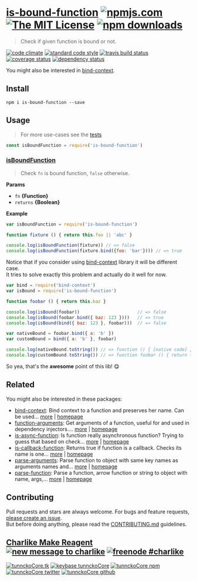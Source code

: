 # [is-bound-function][author-www-url] [![npmjs.com][npmjs-img]][npmjs-url] [![The MIT License][license-img]][license-url] [![npm downloads][downloads-img]][downloads-url] 

> Check if given function is bound or not.

[![code climate][codeclimate-img]][codeclimate-url] [![standard code style][standard-img]][standard-url] [![travis build status][travis-img]][travis-url] [![coverage status][coveralls-img]][coveralls-url] [![dependency status][david-img]][david-url]

You might also be interested in [bind-context][].

## Install
```
npm i is-bound-function --save
```

## Usage
> For more use-cases see the [tests](./test.js)

```js
const isBoundFunction = require('is-bound-function')
```

### [isBoundFunction](index.js#L29)
> Check `fn` is bound function, `false` otherwise.

**Params**

* `fn` **{Function}**    
* `returns` **{Boolean}**  

**Example**

```js
var isBoundFunction = require('is-bound-function')

function fixture () { return this.foo || 'abc' }

console.log(isBoundFunction(fixture)) // => false
console.log(isBoundFunction(fixture.bind({foo: 'bar'}))) // => true
```

Notice that if you consider using [bind-context][] library it will be different case.  
It tries to solve exactly this problem and actually do it well for now.

```js
var bind = require('bind-context')
var isBound = require('is-bound-function')

function foobar () { return this.baz }

console.log(isBound(foobar))                      // => false
console.log(isBound(foobar.bind({ baz: 123 })))   // => true
console.log(isBound(bind({ baz: 123 }, foobar)))  // => false

var nativeBound = foobar.bind({ a: 'b' })
var customBound = bind({ a: 'b' }, foobar)

console.log(nativeBound.toString()) // => function () { [native code] }
console.log(customBound.toString()) // => function foobar () { return this.baz }
```

So yea, that's the **awesome** point of this lib! :yum:

## Related
You might also be interested in these packages:

* [bind-context](https://www.npmjs.com/package/bind-context): Bind context to a function and preserves her name. Can be used… [more](https://www.npmjs.com/package/bind-context) | [homepage](https://github.com/tunnckocore/bind-context)
* [function-arguments](https://www.npmjs.com/package/function-arguments): Get arguments of a function, useful for and used in dependency injectors.… [more](https://www.npmjs.com/package/function-arguments) | [homepage](https://github.com/tunnckocore/function-arguments)
* [is-async-function](https://www.npmjs.com/package/is-async-function): Is function really asynchronous function? Trying to guess that based on check… [more](https://www.npmjs.com/package/is-async-function) | [homepage](https://github.com/tunnckocore/is-async-function)
* [is-callback-function](https://www.npmjs.com/package/is-callback-function): Returns true if function is a callback. Checks its name is one… [more](https://www.npmjs.com/package/is-callback-function) | [homepage](https://github.com/tunnckocore/is-callback-function)
* [parse-arguments](https://www.npmjs.com/package/parse-arguments): Parse function to object with same key names as arguments names and… [more](https://www.npmjs.com/package/parse-arguments) | [homepage](https://github.com/tunnckocore/parse-arguments)
* [parse-function](https://www.npmjs.com/package/parse-function): Parse a function, arrow function or string to object with name, args,… [more](https://www.npmjs.com/package/parse-function) | [homepage](https://github.com/tunnckocore/parse-function)

## Contributing
Pull requests and stars are always welcome. For bugs and feature requests, [please create an issue](https://github.com/tunnckoCore/is-bound-function/issues/new).  
But before doing anything, please read the [CONTRIBUTING.md](./CONTRIBUTING.md) guidelines.

## [Charlike Make Reagent](http://j.mp/1stW47C) [![new message to charlike][new-message-img]][new-message-url] [![freenode #charlike][freenode-img]][freenode-url]

[![tunnckoCore.tk][author-www-img]][author-www-url] [![keybase tunnckoCore][keybase-img]][keybase-url] [![tunnckoCore npm][author-npm-img]][author-npm-url] [![tunnckoCore twitter][author-twitter-img]][author-twitter-url] [![tunnckoCore github][author-github-img]][author-github-url]

[bind-context]: https://github.com/tunnckocore/bind-context

[npmjs-url]: https://www.npmjs.com/package/is-bound-function
[npmjs-img]: https://img.shields.io/npm/v/is-bound-function.svg?label=is-bound-function

[license-url]: https://github.com/tunnckoCore/is-bound-function/blob/master/LICENSE
[license-img]: https://img.shields.io/npm/l/is-bound-function.svg

[downloads-url]: https://www.npmjs.com/package/is-bound-function
[downloads-img]: https://img.shields.io/npm/dm/is-bound-function.svg

[codeclimate-url]: https://codeclimate.com/github/tunnckoCore/is-bound-function
[codeclimate-img]: https://img.shields.io/codeclimate/github/tunnckoCore/is-bound-function.svg

[travis-url]: https://travis-ci.org/tunnckoCore/is-bound-function
[travis-img]: https://img.shields.io/travis/tunnckoCore/is-bound-function/master.svg

[coveralls-url]: https://coveralls.io/r/tunnckoCore/is-bound-function
[coveralls-img]: https://img.shields.io/coveralls/tunnckoCore/is-bound-function.svg

[david-url]: https://david-dm.org/tunnckoCore/is-bound-function
[david-img]: https://img.shields.io/david/tunnckoCore/is-bound-function.svg

[standard-url]: https://github.com/feross/standard
[standard-img]: https://img.shields.io/badge/code%20style-standard-brightgreen.svg

[author-www-url]: http://www.tunnckocore.tk
[author-www-img]: https://img.shields.io/badge/www-tunnckocore.tk-fe7d37.svg

[keybase-url]: https://keybase.io/tunnckocore
[keybase-img]: https://img.shields.io/badge/keybase-tunnckocore-8a7967.svg

[author-npm-url]: https://www.npmjs.com/~tunnckocore
[author-npm-img]: https://img.shields.io/badge/npm-~tunnckocore-cb3837.svg

[author-twitter-url]: https://twitter.com/tunnckoCore
[author-twitter-img]: https://img.shields.io/badge/twitter-@tunnckoCore-55acee.svg

[author-github-url]: https://github.com/tunnckoCore
[author-github-img]: https://img.shields.io/badge/github-@tunnckoCore-4183c4.svg

[freenode-url]: http://webchat.freenode.net/?channels=charlike
[freenode-img]: https://img.shields.io/badge/freenode-%23charlike-5654a4.svg

[new-message-url]: https://github.com/tunnckoCore/ama
[new-message-img]: https://img.shields.io/badge/ask%20me-anything-green.svg